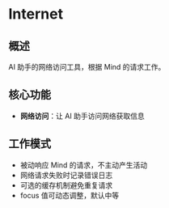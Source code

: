 # Internet

## 概述

AI 助手的网络访问工具，根据 Mind 的请求工作。

## 核心功能

- **网络访问**：让 AI 助手访问网络获取信息

## 工作模式

- 被动响应 Mind 的请求，不主动产生活动
- 网络请求失败时记录错误日志
- 可选的缓存机制避免重复请求
- focus 值可动态调整，默认中等